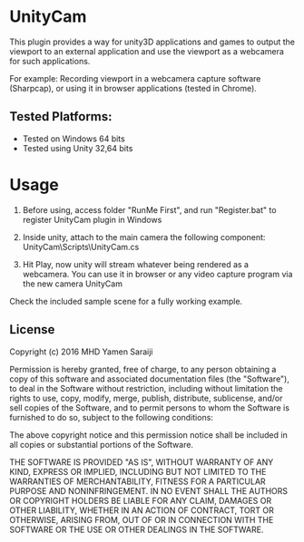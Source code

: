 UnityCam
========

This plugin provides a way for unity3D applications and games to output the viewport to an external application and use the viewport as a webcamera for such applications.

For example: Recording viewport in a webcamera capture software (Sharpcap), or using it in browser applications (tested in Chrome).

Tested Platforms:
-----------------
- Tested on Windows 64 bits
- Tested using Unity 32,64 bits

Usage
=====

1) Before using, access folder "RunMe First", and run "Register.bat" to register UnityCam plugin in Windows
2) Inside unity, attach to the main camera the following component:
 UnityCam\Scripts\UnityCam.cs

3) Hit Play, now unity will stream whatever being rendered as a webcamera. You can use it in browser or any video capture program via the new camera UnityCam

Check the included sample scene for a fully working example.


License
-------

Copyright (c) 2016 MHD Yamen Saraiji

Permission is hereby granted, free of charge, to any person obtaining a copy
of this software and associated documentation files (the "Software"), to deal
in the Software without restriction, including without limitation the rights
to use, copy, modify, merge, publish, distribute, sublicense, and/or sell
copies of the Software, and to permit persons to whom the Software is
furnished to do so, subject to the following conditions:

The above copyright notice and this permission notice shall be included in all
copies or substantial portions of the Software.

THE SOFTWARE IS PROVIDED "AS IS", WITHOUT WARRANTY OF ANY KIND, EXPRESS OR
IMPLIED, INCLUDING BUT NOT LIMITED TO THE WARRANTIES OF MERCHANTABILITY,
FITNESS FOR A PARTICULAR PURPOSE AND NONINFRINGEMENT. IN NO EVENT SHALL THE
AUTHORS OR COPYRIGHT HOLDERS BE LIABLE FOR ANY CLAIM, DAMAGES OR OTHER
LIABILITY, WHETHER IN AN ACTION OF CONTRACT, TORT OR OTHERWISE, ARISING FROM,
OUT OF OR IN CONNECTION WITH THE SOFTWARE OR THE USE OR OTHER DEALINGS IN THE
SOFTWARE.
